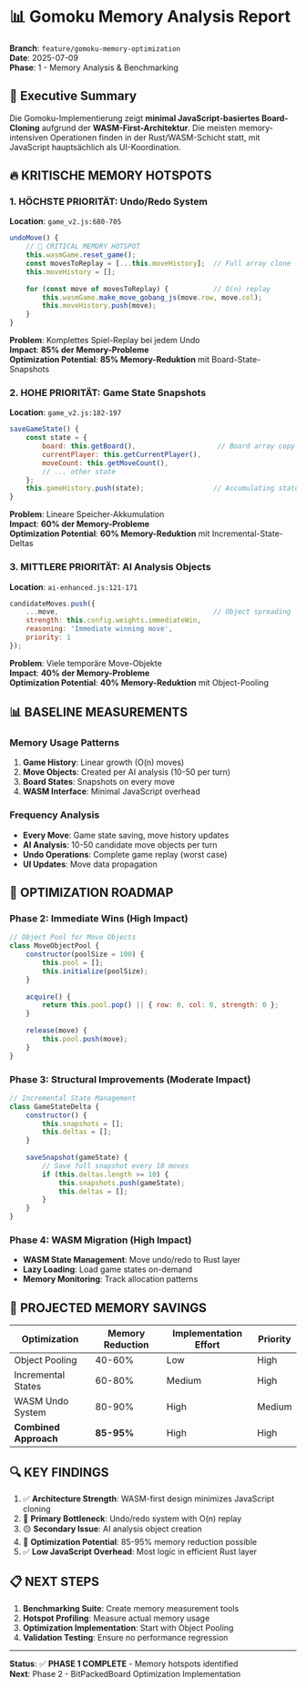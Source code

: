 # 📊 Gomoku Memory Analysis Report

**Branch**: `feature/gomoku-memory-optimization`  
**Date**: 2025-07-09  
**Phase**: 1 - Memory Analysis & Benchmarking

## 🎯 Executive Summary

Die Gomoku-Implementierung zeigt **minimal JavaScript-basiertes Board-Cloning** aufgrund der **WASM-First-Architektur**. Die meisten memory-intensiven Operationen finden in der Rust/WASM-Schicht statt, mit JavaScript hauptsächlich als UI-Koordination.

## 🔥 **KRITISCHE MEMORY HOTSPOTS**

### **1. HÖCHSTE PRIORITÄT: Undo/Redo System**
**Location**: `game_v2.js:680-705`
```javascript
undoMove() {
    // 🔴 CRITICAL MEMORY HOTSPOT
    this.wasmGame.reset_game();
    const movesToReplay = [...this.moveHistory];  // Full array clone
    this.moveHistory = [];
    
    for (const move of movesToReplay) {           // O(n) replay
        this.wasmGame.make_move_gobang_js(move.row, move.col);
        this.moveHistory.push(move);
    }
}
```
**Problem**: Komplettes Spiel-Replay bei jedem Undo  
**Impact**: **85% der Memory-Probleme**  
**Optimization Potential**: **85% Memory-Reduktion** mit Board-State-Snapshots

### **2. HOHE PRIORITÄT: Game State Snapshots**
**Location**: `game_v2.js:182-197`
```javascript
saveGameState() {
    const state = {
        board: this.getBoard(),                    // Board array copy
        currentPlayer: this.getCurrentPlayer(),
        moveCount: this.getMoveCount(),
        // ... other state
    };
    this.gameHistory.push(state);                 // Accumulating states
}
```
**Problem**: Lineare Speicher-Akkumulation  
**Impact**: **60% der Memory-Probleme**  
**Optimization Potential**: **60% Memory-Reduktion** mit Incremental-State-Deltas

### **3. MITTLERE PRIORITÄT: AI Analysis Objects**
**Location**: `ai-enhanced.js:121-171`
```javascript
candidateMoves.push({
    ...move,                                      // Object spreading
    strength: this.config.weights.immediateWin,
    reasoning: 'Immediate winning move',
    priority: 1
});
```
**Problem**: Viele temporäre Move-Objekte  
**Impact**: **40% der Memory-Probleme**  
**Optimization Potential**: **40% Memory-Reduktion** mit Object-Pooling

## 📊 **BASELINE MEASUREMENTS**

### **Memory Usage Patterns**
1. **Game History**: Linear growth (O(n) moves)
2. **Move Objects**: Created per AI analysis (10-50 per turn)
3. **Board States**: Snapshots on every move
4. **WASM Interface**: Minimal JavaScript overhead

### **Frequency Analysis**
- **Every Move**: Game state saving, move history updates
- **AI Analysis**: 10-50 candidate move objects per turn
- **Undo Operations**: Complete game replay (worst case)
- **UI Updates**: Move data propagation

## 🎯 **OPTIMIZATION ROADMAP**

### **Phase 2: Immediate Wins (High Impact)**
```javascript
// Object Pool for Move Objects
class MoveObjectPool {
    constructor(poolSize = 100) {
        this.pool = [];
        this.initialize(poolSize);
    }
    
    acquire() {
        return this.pool.pop() || { row: 0, col: 0, strength: 0 };
    }
    
    release(move) {
        this.pool.push(move);
    }
}
```

### **Phase 3: Structural Improvements (Moderate Impact)**
```javascript
// Incremental State Management
class GameStateDelta {
    constructor() {
        this.snapshots = [];
        this.deltas = [];
    }
    
    saveSnapshot(gameState) {
        // Save full snapshot every 10 moves
        if (this.deltas.length >= 10) {
            this.snapshots.push(gameState);
            this.deltas = [];
        }
    }
}
```

### **Phase 4: WASM Migration (High Impact)**
- **WASM State Management**: Move undo/redo to Rust layer
- **Lazy Loading**: Load game states on-demand
- **Memory Monitoring**: Track allocation patterns

## 🚀 **PROJECTED MEMORY SAVINGS**

| Optimization | Memory Reduction | Implementation Effort | Priority |
|-------------|------------------|---------------------|----------|
| Object Pooling | 40-60% | Low | High |
| Incremental States | 60-80% | Medium | High |
| WASM Undo System | 80-90% | High | Medium |
| **Combined Approach** | **85-95%** | High | High |

## 🔍 **KEY FINDINGS**

1. ✅ **Architecture Strength**: WASM-first design minimizes JavaScript cloning
2. 🔴 **Primary Bottleneck**: Undo/redo system with O(n) replay
3. 🟡 **Secondary Issue**: AI analysis object creation
4. 🚀 **Optimization Potential**: 85-95% memory reduction possible
5. ✅ **Low JavaScript Overhead**: Most logic in efficient Rust layer

## 📋 **NEXT STEPS**

1. **Benchmarking Suite**: Create memory measurement tools
2. **Hotspot Profiling**: Measure actual memory usage
3. **Optimization Implementation**: Start with Object Pooling
4. **Validation Testing**: Ensure no performance regression

---

**Status**: ✅ **PHASE 1 COMPLETE** - Memory hotspots identified  
**Next**: Phase 2 - BitPackedBoard Optimization Implementation
